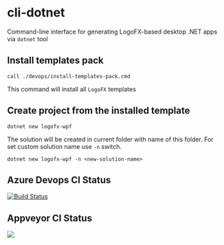 # cli-dotnet
Command-line interface for generating LogoFX-based desktop .NET apps via `dotnet` tool

## Install templates pack

```
call ./devops/install-templates-pack.cmd
```

This command will install all `LogoFX` templates
  
## Create project from the installed template

```
dotnet new logofx-wpf
```

The solution will be created in current folder with name of this folder. For set custom solution name use `-n` switch.

```
dotnet new logofx-wpf -n <new-solution-name>
```

## Azure Devops CI Status
[![Build Status](https://dev.azure.com/LogoFX/cli-dotnet/_apis/build/status/LogoFX.cli-dotnet?branchName=master)](https://dev.azure.com/LogoFX/cli-dotnet/_build/latest?definitionId=1&branchName=master)

## Appveyor CI Status
<img src=https://ci.appveyor.com/api/projects/status/github/logofx/cli-dotnet>
